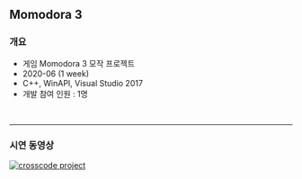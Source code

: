 ## Momodora 3
### 개요
* 게임 Momodora 3 모작 프로젝트
* 2020-06 (1 week)
* C++, WinAPI, Visual Studio 2017
* 개발 참여 인원 : 1명

<br>

---

### 시연 동영상
[![crosscode project](http://img.youtube.com/vi/gHx02nKJ9QY/sddefault.jpg)](https://youtu.be/gHx02nKJ9QY?t=0s)
